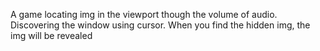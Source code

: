 A game locating img in the viewport though the volume of audio. Discovering the window using cursor. When you find the hidden img, the img will be revealed
